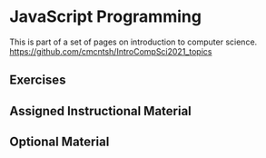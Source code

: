 # JavaScript Programming

This is part of a set of pages on introduction to computer science. https://github.com/cmcntsh/IntroCompSci2021_topics

## Exercises

## Assigned Instructional Material

## Optional Material
